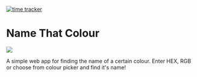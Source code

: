 [![time tracker](https://wakatime.com/badge/github/Joshlucpoll/name-that-colour.svg)](https://wakatime.com/badge/github/Joshlucpoll/name-that-colour)

# Name That Colour

![](https://res.cloudinary.com/dy1xy7vkf/image/upload/name-that-colour.png)

A simple web app for finding the name of a certain colour. Enter HEX, RGB or choose from colour picker and find it's name!
